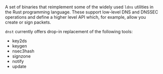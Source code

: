 A set of binaries that reimplement some of the widely used `ldns` utilities
in the Rust programming language. These support low-level DNS and DNSSEC
operations and define a higher level API which, for example, allow you create
or sign packets.

`dnst` currently offers drop-in replacement of the following tools:

- key2ds
- keygen
- nsec3hash  
- signzone  
- notify  
- update
